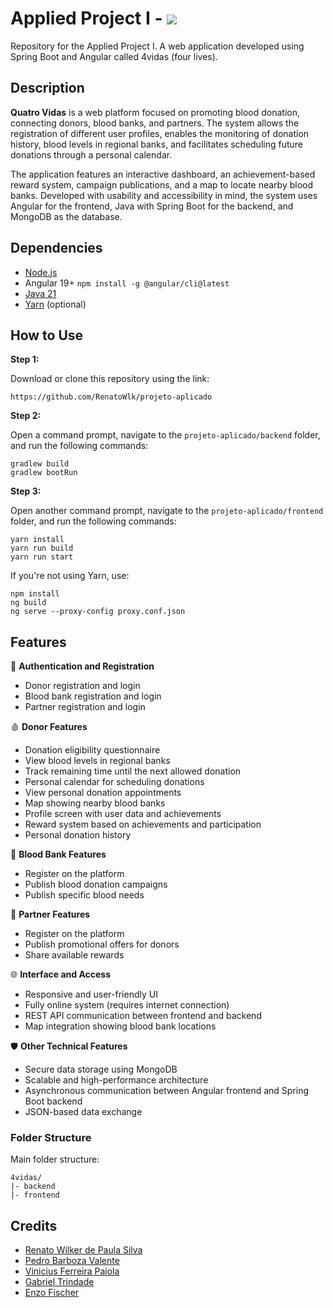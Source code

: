 # Applied Project I - [![](https://img.shields.io/badge/4vidas-red?style=for-the-badge)](https://github.com/hamzamohdzubair/redant)

Repository for the Applied Project I. A web application developed using Spring Boot and Angular called 4vidas (four lives).

## Description

**Quatro Vidas** is a web platform focused on promoting blood donation, connecting donors, blood banks, and partners. The system allows the registration of different user profiles, enables the monitoring of donation history, blood levels in regional banks, and facilitates scheduling future donations through a personal calendar.

The application features an interactive dashboard, an achievement-based reward system, campaign publications, and a map to locate nearby blood banks. Developed with usability and accessibility in mind, the system uses Angular for the frontend, Java with Spring Boot for the backend, and MongoDB as the database.

## Dependencies

* [Node.js](https://nodejs.org/en/download)
* Angular 19+ `npm install -g @angular/cli@latest`
* [Java 21](https://www.oracle.com/java/technologies/javase/jdk21-archive-downloads.html)
* [Yarn](https://classic.yarnpkg.com/lang/en/docs/install/#windows-stable) (optional)

## How to Use

**Step 1:**

Download or clone this repository using the link:

```
https://github.com/RenatoWlk/projeto-aplicado
```

**Step 2:**

Open a command prompt, navigate to the `projeto-aplicado/backend` folder, and run the following commands:

```
gradlew build
gradlew bootRun
```

**Step 3:**

Open another command prompt, navigate to the `projeto-aplicado/frontend` folder, and run the following commands:

```
yarn install
yarn run build
yarn run start
```

If you're not using Yarn, use:

```
npm install
ng build
ng serve --proxy-config proxy.conf.json
```

## Features

🔐 **Authentication and Registration**

* Donor registration and login
* Blood bank registration and login
* Partner registration and login

🩸 **Donor Features**

* Donation eligibility questionnaire
* View blood levels in regional banks
* Track remaining time until the next allowed donation
* Personal calendar for scheduling donations
* View personal donation appointments
* Map showing nearby blood banks
* Profile screen with user data and achievements
* Reward system based on achievements and participation
* Personal donation history

🏥 **Blood Bank Features**

* Register on the platform
* Publish blood donation campaigns
* Publish specific blood needs

🤝 **Partner Features**

* Register on the platform
* Publish promotional offers for donors
* Share available rewards

🌐 **Interface and Access**

* Responsive and user-friendly UI
* Fully online system (requires internet connection)
* REST API communication between frontend and backend
* Map integration showing blood bank locations

🛡️ **Other Technical Features**

* Secure data storage using MongoDB
* Scalable and high-performance architecture
* Asynchronous communication between Angular frontend and Spring Boot backend
* JSON-based data exchange

### Folder Structure

Main folder structure:

```
4vidas/
|- backend
|- frontend
```

## Credits

* [Renato Wilker de Paula Silva](https://github.com/RenatoWlk)
* [Pedro Barboza Valente](https://github.com/PedroBarboz4)
* [Vinicius Ferreira Paiola](https://github.com/vifp)
* [Gabriel Trindade](https://github.com/trindadegabriel)
* [Enzo Fischer](https://github.com/efsantoss)
